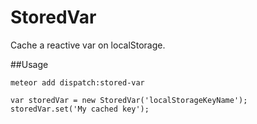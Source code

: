 StoredVar
=============

Cache a reactive var on localStorage.

##Usage

`meteor add dispatch:stored-var`

```
var storedVar = new StoredVar('localStorageKeyName');
storedVar.set('My cached key');
```
